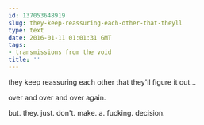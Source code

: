 ```yaml
---
id: 137053648919
slug: they-keep-reassuring-each-other-that-theyll
type: text
date: 2016-01-11 01:01:31 GMT
tags:
- transmissions from the void
title: ''
---
```

they keep reassuring each other that they'll figure it out... 

over and over and over again. 

but. they. just. don't. make. a. fucking. decision.